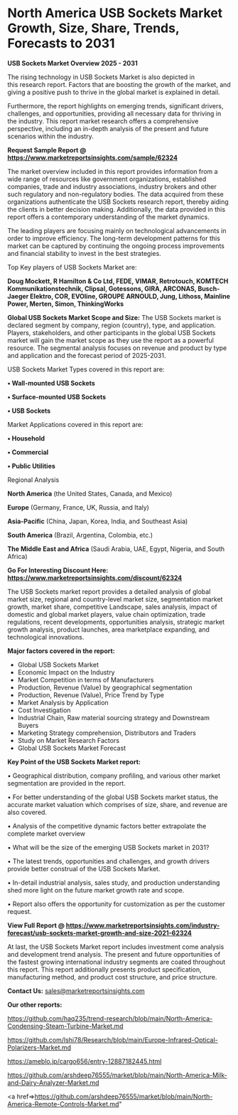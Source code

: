  # North America USB Sockets Market Growth, Size, Share, Trends, Forecasts to 2031

<Strong> USB Sockets Market Overview 2025 - 2031</strong>

The rising technology in USB Sockets Market is also depicted in this research report. Factors that are boosting the growth of the market, and giving a positive push to thrive in the global market is explained in detail.

Furthermore, the report highlights on emerging trends, significant drivers, challenges, and opportunities, providing all necessary data for thriving in the industry. This report market research offers a comprehensive perspective, including an in-depth analysis of the present and future scenarios within the industry.

<strong>Request Sample Report @ <a href=https://www.marketreportsinsights.com/sample/62324>https://www.marketreportsinsights.com/sample/62324</a></strong>

The market overview included in this report provides information from a wide range of resources like government organizations, established companies, trade and industry associations, industry brokers and other such regulatory and non-regulatory bodies. The data acquired from these organizations authenticate the USB Sockets research report, thereby aiding the clients in better decision making. Additionally, the data provided in this report offers a contemporary understanding of the market dynamics.

The leading players are focusing mainly on technological advancements in order to improve efficiency. The long-term development patterns for this market can be captured by continuing the ongoing process improvements and financial stability to invest in the best strategies.

Top Key players of USB Sockets Market are:

<strong>Doug Mockett, R Hamilton & Co Ltd, FEDE, VIMAR, Retrotouch, KOMTECH Kommunikationstechnik, Clipsal, Gotessons, GIRA, ARCONAS, Busch-Jaeger Elektro, COR, EVOline, GROUPE ARNOULD, Jung, Lithoss, Mainline Power, Merten, Simon, ThinkingWorks</strong>

<strong><b>Global USB Sockets Market Scope and Size:</b></strong>
The USB Sockets market is declared segment by company, region (country), type, and application. Players, stakeholders, and other participants in the global USB Sockets market will gain the market scope as they use the report as a powerful resource. The segmental analysis focuses on revenue and product by type and application and the forecast period of 2025-2031.

USB Sockets Market Types covered in this report are:

<strong>• Wall-mounted USB Sockets

• Surface-mounted USB Sockets

• USB Sockets</strong>

Market Applications covered in this report are:

<strong>• Household

• Commercial

• Public Utilities</strong> 

Regional Analysis

<strong>North America</strong> (the United States, Canada, and Mexico)

<strong>Europe</strong> (Germany, France, UK, Russia, and Italy)

<strong>Asia-Pacific</strong> (China, Japan, Korea, India, and Southeast Asia)

<strong>South America</strong> (Brazil, Argentina, Colombia, etc.)

<strong>The Middle East and Africa</strong> (Saudi Arabia, UAE, Egypt, Nigeria, and South Africa)

<strong>Go For Interesting Discount Here: <a href=https://www.marketreportsinsights.com/discount/62324>https://www.marketreportsinsights.com/discount/62324</a></strong>

The USB Sockets market report provides a detailed analysis of global market size, regional and country-level market size, segmentation market growth, market share, competitive Landscape, sales analysis, impact of domestic and global market players, value chain optimization, trade regulations, recent developments, opportunities analysis, strategic market growth analysis, product launches, area marketplace expanding, and technological innovations.

<strong><b>Major factors covered in the report:</b></strong>
<ul>
  <li>Global USB Sockets Market </li>
  <li>Economic Impact on the Industry</li>
  <li>Market Competition in terms of Manufacturers</li>
  <li>Production, Revenue (Value) by geographical segmentation</li>
  <li>Production, Revenue (Value), Price Trend by Type</li>
  <li>Market Analysis by Application</li>
  <li>Cost Investigation</li>
  <li>Industrial Chain, Raw material sourcing strategy and Downstream Buyers</li>
  <li>Marketing Strategy comprehension, Distributors and Traders</li>
  <li>Study on Market Research Factors</li>
  <li>Global USB Sockets Market Forecast</li>
</ul>

<strong><b>Key Point of the USB Sockets Market report:</b></strong>

• Geographical distribution, company profiling, and various other market segmentation are provided in the report.

• For better understanding of the global USB Sockets market status, the accurate market valuation which comprises of size, share, and revenue are also covered.

• Analysis of the competitive dynamic factors better extrapolate the complete market overview

• What will be the size of the emerging USB Sockets market in 2031?

• The latest trends, opportunities and challenges, and growth drivers provide better construal of the USB Sockets Market.

• In-detail industrial analysis, sales study, and production understanding shed more light on the future market growth rate and scope.

• Report also offers the opportunity for customization as per the customer request.

<strong><b>View Full Report @ <a href=https://www.marketreportsinsights.com/industry-forecast/usb-sockets-market-growth-and-size-2021-62324>https://www.marketreportsinsights.com/industry-forecast/usb-sockets-market-growth-and-size-2021-62324</a></b></strong>


At last, the USB Sockets Market report includes investment come analysis and development trend analysis. The present and future opportunities of the fastest growing international industry segments are coated throughout this report. This report additionally presents product specification, manufacturing method, and product cost structure, and price structure.

<strong>Contact Us:</strong>
sales@marketreportsinsights.com

<strong>Our other reports:</strong>

<a href=https://github.com/haq235/trend-research/blob/main/North-America-Condensing-Steam-Turbine-Market.md>https://github.com/haq235/trend-research/blob/main/North-America-Condensing-Steam-Turbine-Market.md</a>

<a href=https://github.com/Ishi78/Research/blob/main/Europe-Infrared-Optical-Polarizers-Market.md>https://github.com/Ishi78/Research/blob/main/Europe-Infrared-Optical-Polarizers-Market.md</a>

<a href=https://ameblo.jp/cargo656/entry-12887182445.html>https://ameblo.jp/cargo656/entry-12887182445.html</a>

<a href=https://github.com/arshdeep76555/market/blob/main/North-America-Milk-and-Dairy-Analyzer-Market.md>https://github.com/arshdeep76555/market/blob/main/North-America-Milk-and-Dairy-Analyzer-Market.md</a>

<a href=>https://github.com/arshdeep76555/market/blob/main/North-America-Remote-Controls-Market.md</a>"
